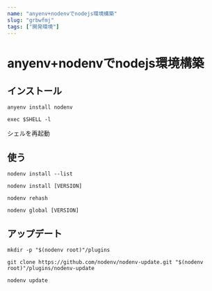 ```yaml
---
name: "anyenv+nodenvでnodejs環境構築"
slug: "grbwfmj"
tags: ["開発環境"]
---
```


# anyenv+nodenvでnodejs環境構築

## インストール

```
anyenv install nodenv
```

```
exec $SHELL -l
```

シェルを再起動


## 使う

```
nodenv install --list
```

```
nodenv install [VERSION]
```

```
nodenv rehash
```

```
nodenv global [VERSION]
```


## アップデート

```
mkdir -p "$(nodenv root)"/plugins
```

```
git clone https://github.com/nodenv/nodenv-update.git "$(nodenv root)"/plugins/nodenv-update
```

```
nodenv update
```

